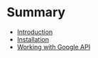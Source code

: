# Summary

   * [Introduction](READMEn.md)
   * [Installation](docs/installation.md)
   * [Working with Google API](docs/google-api.md)

